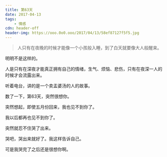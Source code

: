 ```yaml
---
title: 第63天
date: 2017-04-13
tags:
	- 情感
cdn: header-off
header-img: https://ooo.0o0.ooo/2017/04/13/58ef87127f5f5.jpg
---
```


>人只有在夜晚的时候才能像一个小孩般入睡，到了白天就要像大人般醒来。

明明不是这样的。

人是只有在深夜才能真正拥有自己的情绪，生气、烦恼、悲伤，只有在夜深一人的时候才会流露出来。

<!--more-->

听着电台，讲的是一个卖孟婆汤的人的故事。

数了一下，第63天，突然很想你。

突然想起，即使五月份回来，我也见不到你了。

我以后都再也见不到你了。

突然就忍不住哭了出来。

哭吧，哭出来就好了。我这样告诉自己。

可是我哭完了之后还是很想你啊。
